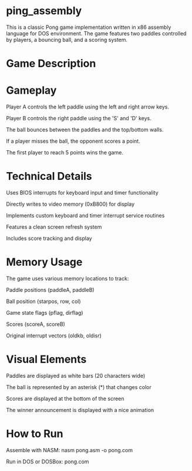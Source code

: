 # ping_assembly
This is a classic Pong game implementation written in x86 assembly language for DOS environment. The game features two paddles controlled by players, a bouncing ball, and a scoring system.
# Game Description
# Gameplay
Player A controls the left paddle using the left and right arrow keys.

Player B controls the right paddle using the 'S' and 'D' keys.

The ball bounces between the paddles and the top/bottom walls.

If a player misses the ball, the opponent scores a point.

The first player to reach 5 points wins the game.

# Technical Details
Uses BIOS interrupts for keyboard input and timer functionality

Directly writes to video memory (0xB800) for display

Implements custom keyboard and timer interrupt service routines

Features a clean screen refresh system

Includes score tracking and display

# Memory Usage
The game uses various memory locations to track:

Paddle positions (paddleA, paddleB)

Ball position (starpos, row, col)

Game state flags (pflag, dirflag)

Scores (scoreA, scoreB)

Original interrupt vectors (oldkb, oldisr)

# Visual Elements
Paddles are displayed as white bars (20 characters wide)

The ball is represented by an asterisk (*) that changes color

Scores are displayed at the bottom of the screen

The winner announcement is displayed with a nice animation

# How to Run
Assemble with NASM: nasm pong.asm -o pong.com

Run in DOS or DOSBox: pong.com
